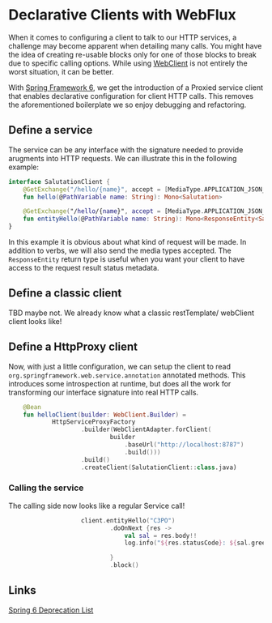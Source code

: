 # Declarative Clients with WebFlux

When it comes to configuring a client to talk to our HTTP services, a challenge may
become apparent when detailing many calls. You might have the idea of creating re-usable
blocks only for one of those blocks to break due to specific calling options. While
using [WebClient]() is not entirely the worst situation, it can be better. 

With [Spring Framework 6](), we get the introduction of a Proxied service client 
that enables declarative configuration for client HTTP calls. This removes the aforementioned
boilerplate we so enjoy debugging and refactoring.

## Define a service

The service can be any interface with the signature needed to provide arugments into
HTTP requests. We can illustrate this in the following example:

```kotlin
interface SalutationClient {
    @GetExchange("/hello/{name}", accept = [MediaType.APPLICATION_JSON_VALUE])
    fun hello(@PathVariable name: String): Mono<Salutation>

    @GetExchange("/hello/{name}", accept = [MediaType.APPLICATION_JSON_VALUE])
    fun entityHello(@PathVariable name: String): Mono<ResponseEntity<Salutation>>
}
```

In this example it is obvious about what kind of request will be made. In addition to 
verbs, we will also send the media types accepted. The `ResponseEntity` return type
is useful when you want your client to have access to the request result status metadata.


## Define a classic client

 TBD maybe not. We already know what a classic restTemplate/ webClient client looks like!

## Define a HttpProxy client

Now, with just a little configuration, we can setup the client to read `org.springframework.web.service.annotation`
annotated methods. This introduces some introspection at runtime, but does all the work for transforming our interface
signature into real HTTP calls.

```kotlin
    @Bean
    fun helloClient(builder: WebClient.Builder) =
            HttpServiceProxyFactory
                    .builder(WebClientAdapter.forClient(
                            builder
                                .baseUrl("http://localhost:8787")
                                .build()))
                    .build()
                    .createClient(SalutationClient::class.java)
```

### Calling the service

The calling side now looks like a regular Service call!

```kotlin
                    client.entityHello("C3PO")
                            .doOnNext {res ->
                                val sal = res.body!!
                                log.info("${res.statusCode}: ${sal.greeting}")

                            }
                            .block()
```
## Links

[Spring 6 Deprecation List](https://docs.spring.io/spring-framework/docs/current-SNAPSHOT/javadoc-api/deprecated-list.html)